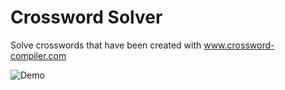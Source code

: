 # Crossword Solver

Solve crosswords that have been created with www.crossword-compiler.com

![Demo](http://i.imgur.com/Q6A7BDN.gifv)
